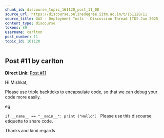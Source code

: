 ```yaml
---
chunk_id: discourse_topic_161120_post_11_00
source_url: https://discourse.onlinedegree.iitm.ac.in/t/161120/11
source_title: GA2 - Deployment Tools - Discussion Thread [TDS Jan 2025]
content_type: discourse
tokens: 89
username: carlton
post_number: 11
topic_id: 161120
---
```


## Post #11 by carlton

**Direct Link**: [Post #11](https://discourse.onlinedegree.iitm.ac.in/t/161120/11)

Hi Mishkat,

Please use triple backticks to encapsulate code, so that we can debug your code more easily.

eg

`if __name__ == "__main__":
 print ("Hello")
`
Please use this discourse etiquette to share code.

Thanks and kind regards
